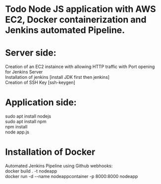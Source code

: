 # Todo Node JS application with AWS EC2, Docker containerization and Jenkins automated Pipeline.

# Server side:
Creation of an EC2 instaince with allowing HTTP traffic with Port opening for Jenkins Server  
Installation of jenkins [install JDK first then jenkins]  
Creation of SSH Key [ssh-keygen]  


# Application side:
sudo apt install nodejs  
sudo apt install npm  
npm install  
node app.js  

# Installation of Docker 

Automated Jenkins Pipeline using Github webhooks:  
docker build . -t nodeapp  
docker run -d --name nodeappcontainer -p 8000:8000 nodeapp
